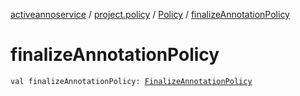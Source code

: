 [activeannoservice](../../index.md) / [project.policy](../index.md) / [Policy](index.md) / [finalizeAnnotationPolicy](./finalize-annotation-policy.md)

# finalizeAnnotationPolicy

`val finalizeAnnotationPolicy: `[`FinalizeAnnotationPolicy`](../-finalize-annotation-policy/index.md)